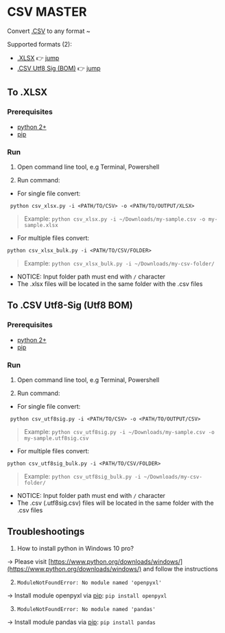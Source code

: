 # CSV MASTER
Convert  [.CSV](https://tools.ietf.org/html/rfc4180) to any format ~

Supported formats (2):
 - [.XLSX](https://docs.microsoft.com/en-us/openspecs/office_standards/ms-xlsx/) 👉 [jump](https://github.com/beastoin/csv-master#to-xlsx)
 - [.CSV Utf8 Sig (BOM)](https://tools.ietf.org/html/rfc3629#section-6) 👉 [jump](https://github.com/beastoin/csv-master#to-csv-utf8-sig-utf8-bom)

## To .XLSX
### Prerequisites
 - [python 2+](https://www.python.org/downloads)
 - [pip](https://pip.pypa.io/en/stable/installing/)

### Run

1. Open command line tool, e.g Terminal, Powershell

2. Run command:

 - For single file convert:

  ```
   python csv_xlsx.py -i <PATH/TO/CSV> -o <PATH/TO/OUTPUT/XLSX>
 ```
   > Example: `python csv_xlsx.py -i ~/Downloads/my-sample.csv -o my-sample.xlsx`

 - For multiple files convert:

  ```
  python csv_xlsx_bulk.py -i <PATH/TO/CSV/FOLDER>
 ```
   > Example: `python csv_xlsx_bulk.py -i ~/Downloads/my-csv-folder/`
  - NOTICE: Input folder path must end with `/` character
  - The .xlsx files will be located in the same folder with the .csv files

## To .CSV Utf8-Sig (Utf8 BOM)
### Prerequisites
 - [python 2+](https://www.python.org/downloads)
 - [pip](https://pip.pypa.io/en/stable/installing/)

### Run

1. Open command line tool, e.g Terminal, Powershell

2. Run command:

 - For single file convert:

  ```
   python csv_utf8sig.py -i <PATH/TO/CSV> -o <PATH/TO/OUTPUT/CSV>
 ```
   > Example: `python csv_utf8sig.py -i ~/Downloads/my-sample.csv -o my-sample.utf8sig.csv`

 - For multiple files convert:

  ```
  python csv_utf8sig_bulk.py -i <PATH/TO/CSV/FOLDER>
 ```
   > Example: `python csv_utf8sig_bulk.py -i ~/Downloads/my-csv-folder/`
  - NOTICE: Input folder path must end with `/` character
  - The .csv (.utf8sig.csv) files will be located in the same folder with the .csv files

## Troubleshootings
1. How to install python in Windows 10 pro?

 -> Please visit [https://www.python.org/downloads/windows/](https://www.python.org/downloads/windows/) and follow the instructions

2. `ModuleNotFoundError: No module named 'openpyxl'`

 -> Install module openpyxl via [pip](https://pip.pypa.io/en/stable/installing/): `pip install openpyxl`
 
3. `ModuleNotFoundError: No module named 'pandas'`

 -> Install module pandas via [pip](https://pip.pypa.io/en/stable/installing/): `pip install pandas`

